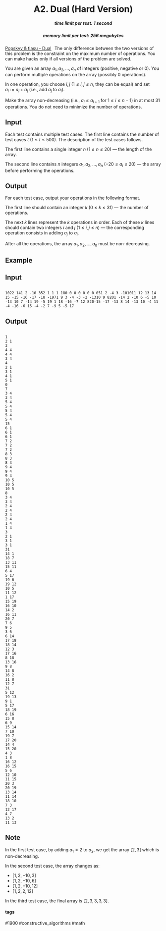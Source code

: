 <h1 style='text-align: center;'> A2. Dual (Hard Version)</h1>

<h5 style='text-align: center;'>time limit per test: 1 second</h5>
<h5 style='text-align: center;'>memory limit per test: 256 megabytes</h5>

[Popskyy & tiasu - Dual](https://soundcloud.com/popskyy/popskyy-tiasu-dual)⠀The only difference between the two versions of this problem is the constraint on the maximum number of operations. You can make hacks only if all versions of the problem are solved.

You are given an array $a_1, a_2,\dots, a_n$ of integers (positive, negative or $0$). You can perform multiple operations on the array (possibly $0$ operations).

In one operation, you choose $i, j$ ($1 \leq i, j \leq n$, they can be equal) and set $a_i := a_i + a_j$ (i.e., add $a_j$ to $a_i$).

Make the array non-decreasing (i.e., $a_i \leq a_{i+1}$ for $1 \leq i \leq n-1$) in at most $31$ operations. You do not need to minimize the number of operations.

## Input

Each test contains multiple test cases. The first line contains the number of test cases $t$ ($1 \le t \le 500$). The description of the test cases follows.

The first line contains a single integer $n$ ($1 \le n \le 20$) — the length of the array.

The second line contains $n$ integers $a_1, a_2, \ldots, a_n$ ($-20 \le a_i \le 20$) — the array before performing the operations.

## Output

For each test case, output your operations in the following format.

The first line should contain an integer $k$ ($0 \le k \le 31$) — the number of operations.

The next $k$ lines represent the $k$ operations in order. Each of these $k$ lines should contain two integers $i$ and $j$ ($1 \leq i, j \leq n$) — the corresponding operation consists in adding $a_j$ to $a_i$.

After all the operations, the array $a_1, a_2,\dots, a_n$ must be non-decreasing.

## Example

## Input


```

1022 141 2 -10 352 1 1 1 180 0 0 0 0 0 0 051 2 -4 3 -101011 12 13 14 15 -15 -16 -17 -18 -1971 9 3 -4 -3 -2 -1310 9 8201 -14 2 -10 6 -5 10 -13 10 7 -14 19 -5 19 1 18 -16 -7 12 820-15 -17 -13 8 14 -13 10 -4 11 -4 -16 -6 15 -4 -2 7 -9 5 -5 17
```
## Output


```

1
2 1
3
4 4
4 4
3 4
4
2 1
3 1
4 1
5 1
0
7
3 4
3 4
5 4
5 4
5 4
5 4
5 4
15
6 1
6 1
6 1
7 2
7 2
7 2
8 3
8 3
8 3
9 4
9 4
9 4
10 5
10 5
10 5
8
3 4
3 4
2 4
2 4
2 4
2 4
1 4
1 4
3
2 1
3 1
3 1
31
14 1
18 7
13 11
15 11
6 4
5 17
19 6
19 12
10 5
11 12
1 17
15 19
16 10
14 2
16 11
20 7
7 6
9 5
3 6
6 14
17 18
18 14
12 3
17 16
8 18
13 16
9 8
14 8
16 2
11 8
12 7
31
5 12
19 13
9 1
5 17
18 19
6 16
15 8
6 9
15 14
7 10
19 7
17 20
14 4
15 20
4 3
1 8
16 12
16 15
5 6
12 10
11 15
20 3
20 19
13 14
11 14
18 10
7 3
12 17
4 7
13 2
11 13

```
## Note

In the first test case, by adding $a_1 = 2$ to $a_2$, we get the array $[2, 3]$ which is non-decreasing.

In the second test case, the array changes as: 

* $[1, 2, -10, 3]$
* $[1, 2, -10, 6]$
* $[1, 2, -10, 12]$
* $[1, 2, 2, 12]$

In the third test case, the final array is $[2, 3, 3, 3, 3]$.



#### tags 

#1900 #constructive_algorithms #math 